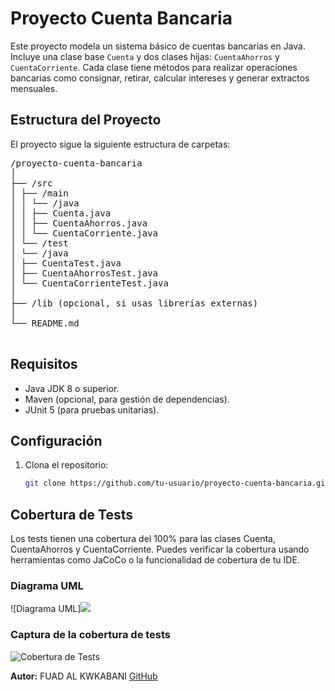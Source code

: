 # Proyecto Cuenta Bancaria

Este proyecto modela un sistema básico de cuentas bancarias en Java. Incluye una clase base `Cuenta` y dos clases hijas: `CuentaAhorros` y `CuentaCorriente`. Cada clase tiene métodos para realizar operaciones bancarias como consignar, retirar, calcular intereses y generar extractos mensuales.

## Estructura del Proyecto

El proyecto sigue la siguiente estructura de carpetas:

 <pre>
/proyecto-cuenta-bancaria
│
├── /src
│ ├── /main
│ │ └── /java
│ │ ├── Cuenta.java
│ │ ├── CuentaAhorros.java
│ │ └── CuentaCorriente.java
│ └── /test
│ └── /java
│ ├── CuentaTest.java
│ ├── CuentaAhorrosTest.java
│ └── CuentaCorrienteTest.java
│
├── /lib (opcional, si usas librerías externas)
│
└── README.md
 </pre>

## Requisitos

- Java JDK 8 o superior.
- Maven (opcional, para gestión de dependencias).
- JUnit 5 (para pruebas unitarias).

## Configuración

1. Clona el repositorio:
   ```bash
   git clone https://github.com/tu-usuario/proyecto-cuenta-bancaria.git


 ## Cobertura de Tests
Los tests tienen una cobertura del 100% para las clases Cuenta, CuentaAhorros y CuentaCorriente. Puedes verificar la cobertura usando herramientas como JaCoCo o la funcionalidad de cobertura de tu IDE.

### Diagrama UML

![Diagrama UML]<img src="/src/foto /Imagen pegada (2).png"/>


<h3>Captura de la cobertura de tests</h3>
    <img src="/src/foto /Imagen pegada.png"  alt="Cobertura de Tests" />

<p><strong>Autor:</strong> FUAD AL KWKABANI  <a href="https://github.com/Fuad-Alkwkabani">GitHub</a>